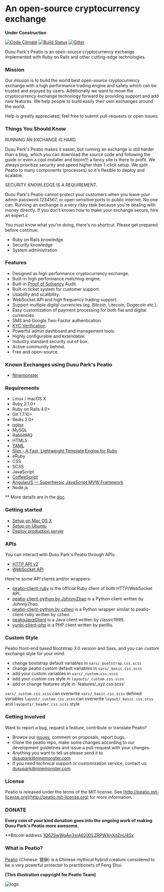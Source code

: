 An open-source cryptocurrency exchange
=====================================

**Under Construction**

[![Code Climate](https://codeclimate.com/github/dusupark/peatio.png)](https://codeclimate.com/github/dusupark/peatio)
[![Build Status](https://travis-ci.org/dusupark/peatio.png?branch=master)](https://travis-ci.org/dusupark/peatio)
[![Gitter](https://badges.gitter.im/Join%20Chat.svg)](https://gitter.im/dusupark/peatio?utm_source=badge&utm_medium=badge&utm_campaign=pr-badge&utm_content=badge)

Dusu Park's Peatio is an open-source cryptocurrency exchange implemented with Ruby on Rails and other cutting-edge technologies.


### Mission

Our mission is to build the world best open-source cryptocurrency exchange with a high performance trading engine and safety which can be trusted and enjoyed by users. Additionally we want to move the cryptocurrency exchange technology forward by providing support and add new features. We help people to build easily their own exchanges around the world.

Help is greatly appreciated, feel free to submit pull-requests or open issues.


### Things You Should Know ###

RUNNING AN EXCHANGE IS HARD.

Dusu Park's Peatio makes it easier, but running an exchange is still harder than a blog, which you can download the source code and following the guide or even a cool installer and boom!!! a fancy site is there to profit. We always prioritize security and speed higher than 1-click setup. We split Peatio to many components (processes) so it's flexible to deploy and scalable.

SECURITY KNOWLEDGE IS A REQUIREMENT.

Dusu Park's Peatio cannot protect your customers when you leave your admin password 1234567, or open sensitive ports to public internet. No one can. Running an exchange is a very risky task because you're dealing with money directly. If you don't known how to make your exchange secure, hire an expert.c

You must know what you're doing, there's no shortcut. Please get prepared before continue:

* Ruby on Rails knowledge
* Security knowledge
* System administration


### Features

* Designed as high performance cryptocurrency exchange.
* Built-in high performance matching-engine.
* Built-in [Proof of Solvency](https://iwilcox.me.uk/2014/proving-bitcoin-reserves) Audit.
* Built-in ticket system for customer support.
* Usability and scalibility.
* WebSocket API and high frequency trading support.
* Support multiple digital currencies (eg. Bitcoin, Litecoin, Dogecoin etc.).
* Easy customization of payment processing for both fiat and digital currencies.
* SMS and Google Two-Factor authentication.
* [KYC Verification](http://en.wikipedia.org/wiki/Know_your_customer).
* Powerful admin dashboard and management tools.
* Highly configurable and extendable.
* Industry standard security out of box.
* Active community behind.
* Free and open-source.


### Known Exchanges using Dusu Park's Peatio

* [Ninemonster](https://bit.ninemonster.com)

### Requirements

* Linux / macOS X
* Ruby 2.1.0+
* Ruby on Rails 4.0+
* Git 1.7.10+
* Redis 2.0+
* [nginx](https://nginx.org/)
* MySQL
* RabbitMQ
* HTML5
* [YAML](http://yaml.org/)
* [Slim - A Fast, Lightweight Template Engine for Ruby](http://slim-lang.com/)
* eRuby
* CSS
* SCSS
* JavaScript
* [CoffeeScript](http://coffeescript.org/)
* [AngularJS — Superheroic JavaScript MVW Framework](https://angularjs.org/)
* Node.js

** More details are in the [doc](doc).


### Getting started

* [Setup on Mac OS X](doc/setup-local-osx.md)
* [Setup on Ubuntu](doc/setup-local-ubuntu.md)
* [Deploy production server](doc/deploy-production-server.md)

### APIs

You can interact with Dusu Park's Peatio through APIs:

* [HTTP API v2](https://bit.ninemonster.com/documents/api_v2)
* [WebSocket API](https://bit.ninemonster.com/documents/websocket_api)

Here're some API clients and/or wrappers:

* [peatio-client-ruby](https://github.com/peatio/peatio-client-ruby) is the official Ruby client of both HTTP/WebSocket API.
* [peatio-client-python by JohnnyZhao](https://github.com/JohnnyZhao/peatio-client-python) is a Python client written by JohnnyZhao.
* [peatio-client-python by czheo](https://github.com/JohnnyZhao/peatio-client-python) is a Python wrapper similar to peatio-client-ruby written by czheo.
* [peatioJavaClient](https://github.com/classic1999/peatioJavaClient.git) is a Java client written by classic1999.
* [yunbi-client-php](https://github.com/panlilu/yunbi-client-php) is a PHP client written by panlilu.

### Custom Style

Peatio front-end based Bootstrap 3.0 version and Sass, and you can custom exchange style for your mind.

* change bootstrap default variables in `vars/_bootstrap.css.scss`
* change peatio custom default variables in `vars/_basic.css.scss`
* add your custom variables in `vars/_custom.css.scss`
* add your custom css style in `layouts/_custom.css.scss`
* add or change features style in `features/_xyz.css.scss'

`vars/_custom.css.scss` can overwrite `vars/_basic.css.scss` defined variables
`layout/_custom.css.scss` can overwrite `layout/_basic.css.scss` and `layoputs/_header.css.scss` style

### Getting Involved

Want to report a bug, request a feature, contribute or translate Peatio?

* Browse our [issues](https://github.com/dusupark/peatio/issues), comment on proposals, report bugs.
* Clone the peatio repo, make some changes according to our development guidelines and issue a pull-request with your changes.
* Anything you want to tell us please send it to [dusupark@ninemonster.com](mailto:dusupark@ninemonster.com)
* If you need technical support or customization service, contact us: [dusupark@ninemonster.com](mailto:dusupark@ninemonster.com)


### License

Peatio is released under the terms of the MIT license. See [http://peatio.mit-license.org](http://peatio.mit-license.org) for more information.


### DONATE

**Every coin of your kind donation goes into the ongoing work of making Dusu Park's Peatio more awesome.**

**Bitcoin address [1Q67SwWgAn3srA62jXfLZRPWXnXdZnU4Sx](https://blockchain.info/address/1Q67SwWgAn3srA62jXfLZRPWXnXdZnU4Sx)


### What is Peatio?

[Peatio](http://en.wikipedia.org/wiki/Pixiu) (Chinese: 貔貅) is a Chinese mythical hybrid creature considered to be a very powerful protector to practitioners of Feng Shui.

**[This illustration copyright for Peatio Team]**

![logo](public/peatio.png)


